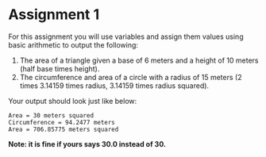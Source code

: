 # Assignment 1

For this assignment you will use variables and assign them values using basic arithmetic to output the following:

1. The area of a triangle given a base of 6 meters and a height of 10 meters (half base times height).
2. The circumference and area of a circle with a radius of 15 meters (2 times 3.14159 times radius, 3.14159 times radius squared).

Your output should look just like below:

```
Area = 30 meters squared
Circumference = 94.2477 meters
Area = 706.85775 meters squared
```

**Note: it is fine if yours says 30.0 instead of 30.**
